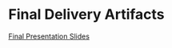 # Final Delivery Artifacts

[Final Presentation Slides](https://cpslo.sharepoint.com/:p:/r/sites/csc308group6/Shared%20Documents/Sprint%20%238%20-%20Final%20Presentation.pptx?d=waad3353fbd9c4063a8a3fcdd448a4c4e&csf=1&web=1&e=bD2CRt)
